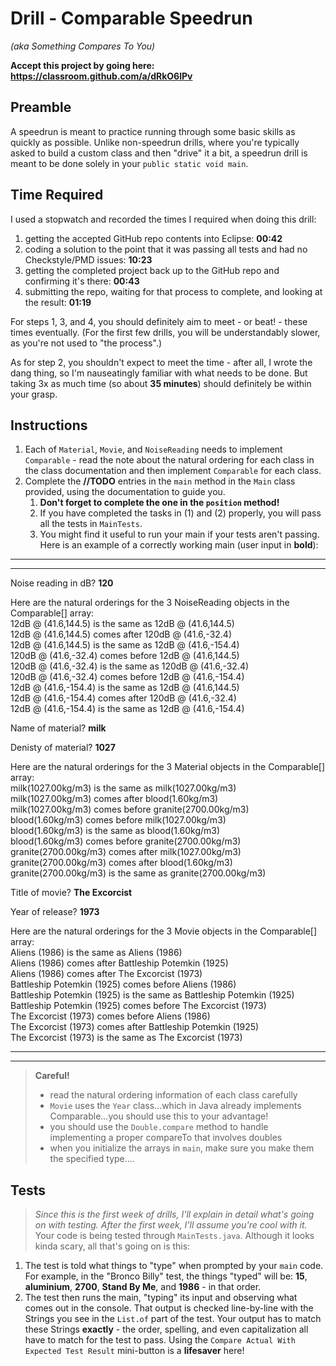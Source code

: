 # Drill - Comparable Speedrun

_(aka Something Compares To You)_

**Accept this project by going here: https://classroom.github.com/a/dRkO6lPv**

## Preamble

A speedrun is meant to practice running through some basic skills as quickly as possible. Unlike non-speedrun drills, where you're typically asked to build a custom class and then "drive" it a bit, a speedrun drill is meant to be done solely in your `public static void main`.

## Time Required

I used a stopwatch and recorded the times I required when doing this drill:

1. getting the accepted GitHub repo contents into Eclipse: **00:42**
2. coding a solution to the point that it was passing all tests and had no Checkstyle/PMD issues: **10:23**
3. getting the completed project back up to the GitHub repo and confirming it's there: **00:43**
4. submitting the repo, waiting for that process to complete,  and looking at the result: **01:19**

For steps 1, 3, and 4, you should definitely aim to meet - or beat! - these times eventually. (For the first few drills, you will be understandably slower, as you're not used to "the process".)

As for step 2, you shouldn't expect to meet the time - after all, I wrote the dang thing, so I'm nauseatingly familiar with what needs to be done. But taking 3x as much time (so about **35 minutes**) should definitely be within your grasp.

## Instructions

1. Each of `Material`, `Movie`, and `NoiseReading` needs to implement `Comparable` - read the note about the natural ordering for each class in the class documentation and then implement `Comparable` for each class.
2. Complete the **//TODO** entries in the `main` method in the `Main` class provided, using the documentation to guide you.
   1. **Don't forget to complete the one in the `position` method!**
   2. If you have completed the tasks in (1) and (2) properly, you will pass all the tests in `MainTests`.
   3. You might find it useful to run your main if your tests aren't passing. Here is an example of a correctly working main (user input in **bold**):

---
---

Noise reading in dB? **120**  


Here are the natural orderings for the 3 NoiseReading objects in the Comparable[] array:   
12dB @ (41.6,144.5) is the same as 12dB @ (41.6,144.5)  
12dB @ (41.6,144.5) comes after 120dB @ (41.6,-32.4)  
12dB @ (41.6,144.5) is the same as 12dB @ (41.6,-154.4)  
120dB @ (41.6,-32.4) comes before 12dB @ (41.6,144.5)  
120dB @ (41.6,-32.4) is the same as 120dB @ (41.6,-32.4)  
120dB @ (41.6,-32.4) comes before 12dB @ (41.6,-154.4)  
12dB @ (41.6,-154.4) is the same as 12dB @ (41.6,144.5)  
12dB @ (41.6,-154.4) comes after 120dB @ (41.6,-32.4)  
12dB @ (41.6,-154.4) is the same as 12dB @ (41.6,-154.4)   

Name of material? **milk**  

Denisty of material? **1027**  


Here are the natural orderings for the 3 Material objects in the Comparable[] array:  
milk(1027.00kg/m3) is the same as milk(1027.00kg/m3)  
milk(1027.00kg/m3) comes after blood(1.60kg/m3)  
milk(1027.00kg/m3) comes before granite(2700.00kg/m3)  
blood(1.60kg/m3) comes before milk(1027.00kg/m3)  
blood(1.60kg/m3) is the same as blood(1.60kg/m3)  
blood(1.60kg/m3) comes before granite(2700.00kg/m3)  
granite(2700.00kg/m3) comes after milk(1027.00kg/m3)  
granite(2700.00kg/m3) comes after blood(1.60kg/m3)  
granite(2700.00kg/m3) is the same as granite(2700.00kg/m3)  

Title of movie? **The Excorcist**  

Year of release? **1973**  


Here are the natural orderings for the 3 Movie objects in the Comparable[] array:  
Aliens (1986) is the same as Aliens (1986)  
Aliens (1986) comes after Battleship Potemkin (1925)  
Aliens (1986) comes after The Excorcist (1973)  
Battleship Potemkin (1925) comes before Aliens (1986)  
Battleship Potemkin (1925) is the same as Battleship Potemkin (1925)  
Battleship Potemkin (1925) comes before The Excorcist (1973)  
The Excorcist (1973) comes before Aliens (1986)  
The Excorcist (1973) comes after Battleship Potemkin (1925)  
The Excorcist (1973) is the same as The Excorcist (1973)  

---
---

> **Careful!**
> - read the natural ordering information of each class carefully
> - `Movie` uses the `Year` class...which in Java already implements Comparable...you should use this to your advantage!
> - you should use the `Double.compare` method to handle implementing a proper compareTo that involves doubles
> - when you initialize the arrays in `main`, make sure you make them the specified type....


## Tests

> *Since this is the first week of drills, I'll explain in detail what's going on with testing. After the first week, I'll assume you're cool with it.*
Your code is being tested through `MainTests.java`. Although it looks kinda scary, all that's going on is this:

1. The test is told what things to "type" when prompted by your `main` code. For example, in the "Bronco Billy" test, the things "typed" will be: **15**, **aluminium**, **2700**, **Stand By Me**, and **1986** - in that order.
2. The test then runs the main, "typing" its input and observing what comes out in the console. That output is checked line-by-line with the Strings you see in the `List.of` part of the test. Your output has to match these Strings **exactly** - the order, spelling, and even capitalization all have to match for the test to pass. Using the `Compare Actual With Expected Test Result` mini-button is a **lifesaver** here!
